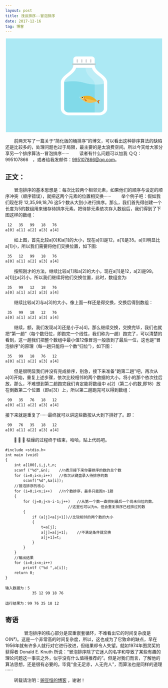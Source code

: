 ```yaml
---
layout: post
title: 浅谈排序--冒泡排序
date: 2017-12-16 
tag: 博客 
---   
```


<div align="center">
	<img src="/images/posts/bubbleSort/one.gif" height="300" width="500">  
</div>

　　前两天写了一篇关于“简化版的桶排序”的博文，可以看出这种排序算法的缺陷还是比较多的，处理问题也过于局限，最主要的是太浪费空间。所以今天给大家分享另一个排序算法--冒泡排序······
　　读者有什么问题可以加我 ＱＱ：995107866　，或者给我发邮件：[995107866@qq.com](mailto:995107866@qq.com)。

## 正文：

　　冒泡排序的基本思想是：每次比较两个相邻元素，如果他们的顺序与设定的顺序冲突（顺序错误），就把这两个元素的位置相交换······
　　举个例子吧：假如我们现在将 12,35,99,18,76 这5个数从大到小进行排序。那么，我们首先得创建一个长度为5的数组用来储存待排序元素。把待排元素依次存入数组后，我们得到了下图这样的数组：

```
 12   35   99   18   76 
a[0] a[1] a[2] a[3] a[4]
```
       
　　如上图，首先比较a[0]和a[1]的大小，现在a[0]是12，a[1]是35。a[0]明显比a[1]小，所以我们需要将他们交换位置，如下图:

```
 35   12   99   18   76 
a[0] a[1] a[2] a[3] a[4]
```

　　按照刚才的方法，继续比较a[1]和a[2]的大小，现在a[1]是12，a[2]是99。a[1]比a[2]小，所以我们继续将他们交换位置，此时，数组变为:

```
 35   99   12   18   76 
a[0] a[1] a[2] a[3] a[4]
```

　　继续比较a[2]与a[3]的大小，像上面一样还是得交换，交换后得到数组：

```
 35   99   18   12   76 
a[0] a[1] a[2] a[3] a[4]
```

　　继续，额，我们发现a[3]还是小于a[4]，那么继续交换，交换完毕，我们也就把“第一趟”（每个数归位，即跑完一个线性，我们称为一趟）跑完了，可以清楚的看到，这一趟我们把整个数组中最小值12像冒泡一般放到了最后一位，这也是"冒泡排序"的原理（每一趟只能将一个数“归位”），如下图：

```
 35   99   18   76   12 
a[0] a[1] a[2] a[3] a[4]
```

　　但是很明显我们并没有完成排序，别急，接下来准备"跑第二趟"吧，再次从a[0]开始，重复上述步骤，依次比较相邻的两个数据的大小，将小的那个依次往后放，那么，不难想到第二趟跑完我们肯定能将数组中 a[2]（第二小的数,即18）放在倒数第二个位置（即a[3]）上，所以第二趟跑完可以得到数组：

```
 99   35   76   18   12 
a[0] a[1] a[2] a[3] a[4]
```

接下来就是重复了······最终就可以讲这些数按从大到下排好了。即：

```
 99   76   35   18   12 
a[0] a[1] a[2] a[3] a[4]
```

　　💢 💢 💢 枯燥的过程终于结束，哈哈，贴上代码吧。
```
#include <stdio.h>
int main (void)
{
	int a[100],i,j,t,n;
	scanf ("%d",&n);	//n表示接下来你要排序的数的总个数 
	for (i=0;i<n;i++)	//依次从键盘录入待排序的数
		scanf("%d",&a[i]);
	//冒泡排序的核心
	for (i=0;i<n;i++)	//n个数排序，最多只能跑n-1趟
	{
		for (j=0;j<n-i-1;j++)	//从第一个数一直排到最后一个尚未归位的数，
							//这里也可以为n，但会重复排序已经排过的数 
		{
			if (a[j]<a[j+1])//比较相邻的两个数的大小
			{
				t=a[j];
				a[j]=a[j+1];	//不满足条件就交换 
				a[j+1]=t; 
			} 
		} 
	} 
	//输出结果
	for (i=0;i<n;i++)
		printf ("%d ",a[i]);
	return 0; 
}

输入数据为：5
			35 12 99 18 76

运行结果为：99 76 35 18 12
```

## 寄语
　　
　　冒泡排序的核心部分是双重嵌套循环，不难看出它的时间复杂度是O(N²)。这是一个非常高的时间复杂度，所以，这也成为了它致命的缺点，早在1956年就有许多人就行对它进行改进，但结果却令人失望。就如1974年图灵奖的获得者 Donald E. Knuth 所说：“冒泡排序除了它迷人的名字和导致了某些有趣的理论问题这一事实之外，似乎没有什么值得推荐的”。但是对我们而言，了解他的算法思想，还是很有必要的。毕竟“金无足赤，人无完人”，而算法也是同样的道理······
	
　　转载请注明：[豌豆恒的博客](http://henghengCSDN.github.io) ，谢谢！

